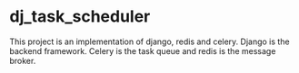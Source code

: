 # dj_task_scheduler
This project is an implementation of django, redis and celery. Django is the backend framework. Celery is the task queue and redis is the message broker.
